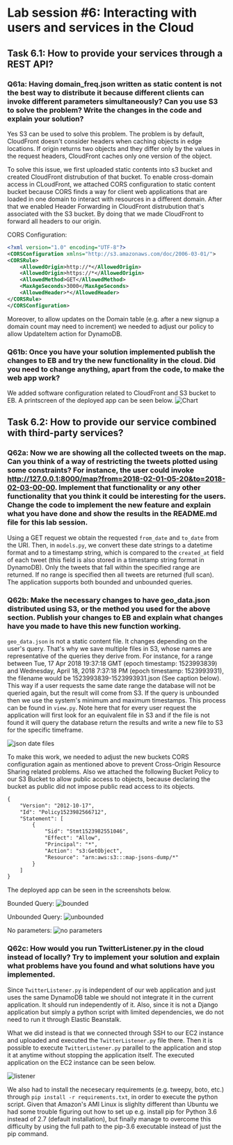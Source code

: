 # Lab session #6: Interacting with users and services in the Cloud

## Task 6.1: How to provide your services through a REST API?

### Q61a: Having domain_freq.json written as static content is not the best way to distribute it because different clients can invoke different parameters simultaneously? Can you use S3 to solve the problem? Write the changes in the code and explain your solution?

Yes S3 can be used to solve this problem. The problem is by default, CloudFront doesn't consider headers when caching objects in edge locations. If origin returns two objects and they differ only by the values in the request headers, CloudFront caches only one version of the object. 

To solve this issue, we first uploaded static contents into s3 bucket and created CloudFront distrubution of that bucket. To enable cross-domain access in CLoudFront, we attached CORS configuration to static content bucket because CORS finds a way for client web applications that are loaded in one domain to interact with resources in a different domain. After that  we enabled Header Forwarding in CloudFront distrubution that's associated with the S3 bucket. By doing that we made CloudFront to forward all headers to our origin.

CORS Configuration: 
```xml
<?xml version="1.0" encoding="UTF-8"?>
<CORSConfiguration xmlns="http://s3.amazonaws.com/doc/2006-03-01/">
<CORSRule>
    <AllowedOrigin>http://*</AllowedOrigin>
    <AllowedOrigin>https://*</AllowedOrigin>
    <AllowedMethod>GET</AllowedMethod>
    <MaxAgeSeconds>3000</MaxAgeSeconds>
    <AllowedHeader>*</AllowedHeader>
</CORSRule>
</CORSConfiguration>
```

Moreover, to allow updates on the Domain table (e.g. after a new signup a domain count may need to increment) we needed to adjust our policy to allow UpdateItem action for DynamoDB.

### Q61b: Once you have your solution implemented publish the changes to EB and try the new functionality in the cloud. Did you need to change anything, apart from the code, to make the web app work?

We added software configuration related to CloudFront and S3 bucket to EB. A printscreen of the deployed app can be seen below.
![Chart](img/chart.png)

## Task 6.2: How to provide our service combined with third-party services?

### Q62a: Now we are showing all the collected tweets on the map. Can you think of a way of restricting the tweets plotted using some constraints? For instance, the user could invoke http://127.0.0.1:8000/map?from=2018-02-01-05-20&to=2018-02-03-00-00. Implement that functionality or any other functionality that you think it could be interesting for the users. Change the code to implement the new feature and explain what you have done and show the results in the README.md file for this lab session.

Using a GET request we obtain the requested `from_date` and `to_date` from the URI. Then, in `models.py`, we convert these date strings to a datetime format and to a timestamp string, which is compared to the `created_at` field of each tweet (this field is also stored in a timestamp string format in DynamoDB). Only the tweets that fall within the specified range are returned. If no range is specified then all tweets are returned (full scan). The application supports both bounded and unbounded queries.

### Q62b: Make the necessary changes to have geo_data.json distributed using S3, or the method you used for the above section. Publish your changes to EB and explain what changes have you made to have this new function working.

`geo_data.json` is not a static content file. It changes depending on the user's query. That's why we save multiple files in S3, whose names are representative of the queries they derive from. For instance, for a range between Tue, 17 Apr 2018 19:37:18 GMT (epoch timestamp: 1523993839) and  Wednesday, April 18, 2018 7:37:18 PM (epoch timestamp: 1523993931), the filename would be 1523993839-1523993931.json (See caption below). This way if a user requests the same date range the database will not be queried again, but the result will come from S3. If the query is unbounded then we use the system's minimum and maximum timestamps. This process can be found in `view.py`. Note here that for every user request the application will first look for an equivalent file in S3 and if the file is not found it will query the database return the results and write a new file to S3 for the specific timeframe.

![json date files](img/mapss3.png)

To make this work, we needed to adjust the new buckets CORS configuration again as mentioned above to prevent Cross-Origin Resource Sharing related problems. Also we attached the following Bucket Policy to our S3 Bucket to allow public access to objects, because declaring the bucket as public did not impose public read access to its objects.

```xml
{
    "Version": "2012-10-17",
    "Id": "Policy1523982566712",
    "Statement": [
        {
            "Sid": "Stmt1523982551046",
            "Effect": "Allow",
            "Principal": "*",
            "Action": "s3:GetObject",
            "Resource": "arn:aws:s3:::map-jsons-dump/*"
        }
    ]
}
``` 
The deployed app can be seen in the screenshots below.

Bounded Query:
![bounded](img/map_from_to.png)

Unbounded Query:
![unbounded](img/map_to.png)

No parameters:
![no parameters](img/map.png)

### Q62c: How would you run TwitterListener.py in the cloud instead of locally? Try to implement your solution and explain what problems have you found and what solutions have you implemented.

Since `TwitterListener.py` is independent of our web application and just uses the same DynamoDB table we should not integrate it in the current application. It should run independently of it. Also, since it is not a Django application but simply a python script with limited dependencies, we do not need to run it through Elastic Beanstalk. 

What we did instead is that we connected through SSH to our EC2 instance and uploaded and executed the `TwitterListener.py` file there. Then it is possible to execute `TwitterListener.py` parallel to the application and stop it at anytime without stopping the application itself. The executed application on the EC2 instance can be seen below.

![listener](img/twitterlistener.png)

We also had to install the necesecary requirements (e.g. tweepy, boto, etc.) through `pip install -r requirements.txt`, in order to execute the python script. Given that Amazon's AMI Linux is slighlty different than Ubuntu we had some trouble figuring out how to set up e.g. install pip for Python 3.6 instead of 2.7 (default installation), but finally manage to overcome this difficulty by using the full path to the pip-3.6 executable instead of just the pip command. 
